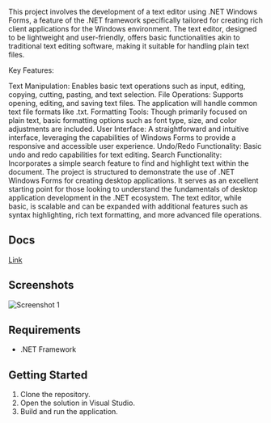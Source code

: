 This project involves the development of a text editor using .NET Windows Forms, a feature of the .NET framework specifically tailored for creating rich client applications for the Windows environment. The text editor, designed to be lightweight and user-friendly, offers basic functionalities akin to traditional text editing software, making it suitable for handling plain text files.

Key Features:

Text Manipulation: Enables basic text operations such as input, editing, copying, cutting, pasting, and text selection.
File Operations: Supports opening, editing, and saving text files. The application will handle common text file formats like .txt.
Formatting Tools: Though primarily focused on plain text, basic formatting options such as font type, size, and color adjustments are included.
User Interface: A straightforward and intuitive interface, leveraging the capabilities of Windows Forms to provide a responsive and accessible user experience.
Undo/Redo Functionality: Basic undo and redo capabilities for text editing.
Search Functionality: Incorporates a simple search feature to find and highlight text within the document.
The project is structured to demonstrate the use of .NET Windows Forms for creating desktop applications. It serves as an excellent starting point for those looking to understand the fundamentals of desktop application development in the .NET ecosystem. The text editor, while basic, is scalable and can be expanded with additional features such as syntax highlighting, rich text formatting, and more advanced file operations.

## Docs
[Link](https://docs.google.com/document/d/1iHFTC5MndUDIHs8rEHj1emKwQqT-jq3FS6OjMYx3q0c/edit?usp=sharing)

## Screenshots

![Screenshot 1](https://res.cloudinary.com/benomad/image/upload/v1702965050/%D0%A1%D0%BD%D0%B8%D0%BC%D0%BE%D0%BA_%D1%8D%D0%BA%D1%80%D0%B0%D0%BD%D0%B0_2023-12-19_114906_fcin30.png)


## Requirements

- .NET Framework

## Getting Started

1. Clone the repository.
2. Open the solution in Visual Studio.
3. Build and run the application.

